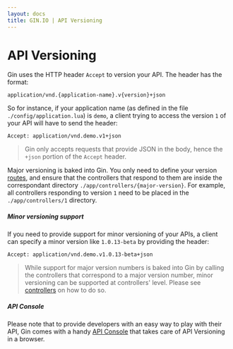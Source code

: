 ```yaml
---
layout: docs
title: GIN.IO | API Versioning
---
```



# API Versioning

Gin uses the HTTP header `Accept` to version your API. The header has the format:

```
application/vnd.{application-name}.v{version}+json
```

So for instance, if your application name (as defined in the file `./config/application.lua`) is `demo`, a client trying to access the version `1` of your API will have to send the header:

```
Accept: application/vnd.demo.v1+json
```

> Gin only accepts requests that provide JSON in the body, hence the `+json` portion of the `Accept` header.

Major versioning is baked into Gin. You only need to define your version [routes](/docs/routes.html), and ensure that the controllers that respond to them are inside the correspondant directory `./app/controllers/{major-version}`. For example, all controllers responding to version `1` need to be placed in the `./app/controllers/1` directory.


##### Minor versioning support

If you need to provide support for minor versioning of your APIs, a client can specify a minor version like `1.0.13-beta` by providing the header:

```
Accept: application/vnd.demo.v1.0.13-beta+json
```

> While support for major version numbers is baked into Gin by calling the controllers that correspond to a major version number, minor versioning can be supported at controllers' level. Please see [controllers](/docs/controllers.html) on how to do so.


##### API Console

Please note that to provide developers with an easy way to play with their API, Gin comes with a handy [API Console](/docs/api_console.html) that takes care of API Versioning in a browser.